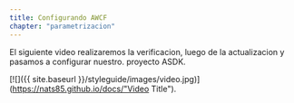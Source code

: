 ```yaml
---
title: Configurando AWCF
chapter: "parametrizacion"
---
```


El siguiente video realizaremos la verificacion, luego de la actualizacion y pasamos a configurar nuestro. proyecto ASDK.

[![]({{ site.baseurl }}/styleguide/images/video.jpg)](https://nats85.github.io/docs/"Video Title").
